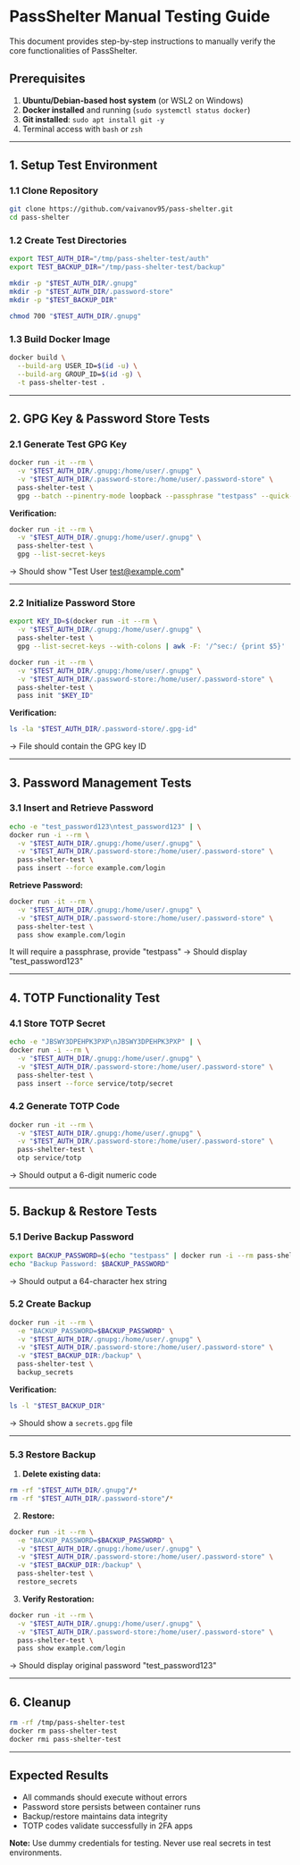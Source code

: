 # PassShelter Manual Testing Guide

This document provides step-by-step instructions to manually verify the core functionalities of PassShelter.

## Prerequisites
1. **Ubuntu/Debian-based host system** (or WSL2 on Windows)
2. **Docker installed** and running (`sudo systemctl status docker`)
3. **Git installed**: `sudo apt install git -y`
4. Terminal access with `bash` or `zsh`

---

## 1. Setup Test Environment

### 1.1 Clone Repository
```bash
git clone https://github.com/vaivanov95/pass-shelter.git
cd pass-shelter
```

### 1.2 Create Test Directories
```bash
export TEST_AUTH_DIR="/tmp/pass-shelter-test/auth"
export TEST_BACKUP_DIR="/tmp/pass-shelter-test/backup"

mkdir -p "$TEST_AUTH_DIR/.gnupg"
mkdir -p "$TEST_AUTH_DIR/.password-store"
mkdir -p "$TEST_BACKUP_DIR"

chmod 700 "$TEST_AUTH_DIR/.gnupg"
```

### 1.3 Build Docker Image
```bash
docker build \
  --build-arg USER_ID=$(id -u) \
  --build-arg GROUP_ID=$(id -g) \
  -t pass-shelter-test .
```

---

## 2. GPG Key & Password Store Tests

### 2.1 Generate Test GPG Key
```bash
docker run -it --rm \
  -v "$TEST_AUTH_DIR/.gnupg:/home/user/.gnupg" \
  -v "$TEST_AUTH_DIR/.password-store:/home/user/.password-store" \
  pass-shelter-test \
  gpg --batch --pinentry-mode loopback --passphrase "testpass" --quick-generate-key "Test User <test@example.com>" default default 0
```

**Verification:**
```bash
docker run -it --rm \
  -v "$TEST_AUTH_DIR/.gnupg:/home/user/.gnupg" \
  pass-shelter-test \
  gpg --list-secret-keys
```
→ Should show "Test User <test@example.com>"

---

### 2.2 Initialize Password Store
```bash
export KEY_ID=$(docker run -it --rm \
  -v "$TEST_AUTH_DIR/.gnupg:/home/user/.gnupg" \
  pass-shelter-test \
  gpg --list-secret-keys --with-colons | awk -F: '/^sec:/ {print $5}' | head -n1)

docker run -it --rm \
  -v "$TEST_AUTH_DIR/.gnupg:/home/user/.gnupg" \
  -v "$TEST_AUTH_DIR/.password-store:/home/user/.password-store" \
  pass-shelter-test \
  pass init "$KEY_ID"
```

**Verification:**
```bash
ls -la "$TEST_AUTH_DIR/.password-store/.gpg-id"
```
→ File should contain the GPG key ID

---

## 3. Password Management Tests

### 3.1 Insert and Retrieve Password
```bash
echo -e "test_password123\ntest_password123" | \
docker run -i --rm \
  -v "$TEST_AUTH_DIR/.gnupg:/home/user/.gnupg" \
  -v "$TEST_AUTH_DIR/.password-store:/home/user/.password-store" \
  pass-shelter-test \
  pass insert --force example.com/login
```

**Retrieve Password:**
```bash
docker run -it --rm \
  -v "$TEST_AUTH_DIR/.gnupg:/home/user/.gnupg" \
  -v "$TEST_AUTH_DIR/.password-store:/home/user/.password-store" \
  pass-shelter-test \
  pass show example.com/login
```
It will require a passphrase, provide "testpass"
→ Should display "test_password123"

---

## 4. TOTP Functionality Test

### 4.1 Store TOTP Secret
```bash
echo -e "JBSWY3DPEHPK3PXP\nJBSWY3DPEHPK3PXP" | \
docker run -i --rm \
  -v "$TEST_AUTH_DIR/.gnupg:/home/user/.gnupg" \
  -v "$TEST_AUTH_DIR/.password-store:/home/user/.password-store" \
  pass-shelter-test \
  pass insert --force service/totp/secret
```

### 4.2 Generate TOTP Code
```bash
docker run -it --rm \
  -v "$TEST_AUTH_DIR/.gnupg:/home/user/.gnupg" \
  -v "$TEST_AUTH_DIR/.password-store:/home/user/.password-store" \
  pass-shelter-test \
  otp service/totp
```
→ Should output a 6-digit numeric code

---

## 5. Backup & Restore Tests

### 5.1 Derive Backup Password
```bash
export BACKUP_PASSWORD=$(echo "testpass" | docker run -i --rm pass-shelter-test derive_password "PASS_SHELTER_BACKUP_PASSWORD"  | tr -d '\n')
echo "Backup Password: $BACKUP_PASSWORD"
```
→ Should output a 64-character hex string

### 5.2 Create Backup
```bash
docker run -it --rm \
  -e "BACKUP_PASSWORD=$BACKUP_PASSWORD" \
  -v "$TEST_AUTH_DIR/.gnupg:/home/user/.gnupg" \
  -v "$TEST_AUTH_DIR/.password-store:/home/user/.password-store" \
  -v "$TEST_BACKUP_DIR:/backup" \
  pass-shelter-test \
  backup_secrets
```

**Verification:**
```bash
ls -l "$TEST_BACKUP_DIR"
```
→ Should show a `secrets.gpg` file

---

### 5.3 Restore Backup
1. **Delete existing data:**
```bash
rm -rf "$TEST_AUTH_DIR/.gnupg"/*
rm -rf "$TEST_AUTH_DIR/.password-store"/*
```

2. **Restore:**
```bash
docker run -it --rm \
  -e "BACKUP_PASSWORD=$BACKUP_PASSWORD" \
  -v "$TEST_AUTH_DIR/.gnupg:/home/user/.gnupg" \
  -v "$TEST_AUTH_DIR/.password-store:/home/user/.password-store" \
  -v "$TEST_BACKUP_DIR:/backup" \
  pass-shelter-test \
  restore_secrets
```

3. **Verify Restoration:**
```bash
docker run -it --rm \
  -v "$TEST_AUTH_DIR/.gnupg:/home/user/.gnupg" \
  -v "$TEST_AUTH_DIR/.password-store:/home/user/.password-store" \
  pass-shelter-test \
  pass show example.com/login
```
→ Should display original password "test_password123"

---

## 6. Cleanup
```bash
rm -rf /tmp/pass-shelter-test
docker rm pass-shelter-test
docker rmi pass-shelter-test
```

---

## Expected Results
- All commands should execute without errors
- Password store persists between container runs
- Backup/restore maintains data integrity
- TOTP codes validate successfully in 2FA apps

**Note:** Use dummy credentials for testing. Never use real secrets in test environments.

